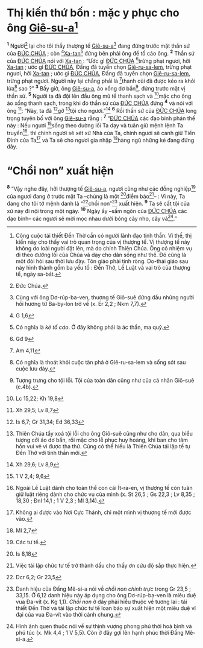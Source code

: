 # Thị kiến thứ bốn : mặc y phục cho ông [Giê-su-a]()[^1-b7112969-37a5-4e54-a91c-d8b18e801f1e]

<sup><b>1</b></sup> Người[^2-b7112969-37a5-4e54-a91c-d8b18e801f1e] lại cho tôi thấy thượng tế [Giê-su-a]()[^3-b7112969-37a5-4e54-a91c-d8b18e801f1e] đang đứng trước mặt thần sứ của [ĐỨC CHÚA]() ; còn [^1@-b7112969-37a5-4e54-a91c-d8b18e801f1e][Xa-tan]()[^4-b7112969-37a5-4e54-a91c-d8b18e801f1e] đứng bên phải ông để tố cáo ông. <sup><b>2</b></sup> Thần sứ của [ĐỨC CHÚA]() nói với [Xa-tan]() : “Ước gì [ĐỨC CHÚA]() [^2@-b7112969-37a5-4e54-a91c-d8b18e801f1e]trừng phạt ngươi, hỡi [Xa-tan]() ; ước gì [ĐỨC CHÚA](), Đấng đã tuyển chọn [Giê-ru-sa-lem](), trừng phạt ngươi, hỡi [Xa-tan]() ; ước gì [ĐỨC CHÚA](), Đấng đã tuyển chọn [Giê-ru-sa-lem](), trừng phạt ngươi. Người này lại chẳng phải là [^3@-b7112969-37a5-4e54-a91c-d8b18e801f1e]thanh củi đã được kéo ra khỏi lửa[^5-b7112969-37a5-4e54-a91c-d8b18e801f1e] sao ?” <sup><b>3</b></sup> Bấy giờ, ông [Giê-su-a](), áo xống dơ bẩn[^6-b7112969-37a5-4e54-a91c-d8b18e801f1e], đứng trước mặt vị thần sứ. <sup><b>5</b></sup> Người ta đã đội lên đầu ông mũ tế thanh sạch và [^6@-b7112969-37a5-4e54-a91c-d8b18e801f1e]mặc cho ông áo xống thanh sạch, trong khi đó thần sứ của [ĐỨC CHÚA]() đứng <sup><b>4</b></sup> và nói với ông [^4@-b7112969-37a5-4e54-a91c-d8b18e801f1e]: “Này, ta đã [^7@-b7112969-37a5-4e54-a91c-d8b18e801f1e]gỡ [^8-b7112969-37a5-4e54-a91c-d8b18e801f1e]tội cho ngươi.”[^5@-b7112969-37a5-4e54-a91c-d8b18e801f1e] <sup><b>6</b></sup> Rồi thần sứ của [ĐỨC CHÚA]() long trọng tuyên bố với ông [Giê-su-a]() rằng : <sup><b>7</b></sup> “[ĐỨC CHÚA]() các đạo binh phán thế này : Nếu ngươi [^8@-b7112969-37a5-4e54-a91c-d8b18e801f1e]sống theo đường lối Ta dạy và tuân giữ mệnh lệnh Ta truyền[^9-b7112969-37a5-4e54-a91c-d8b18e801f1e], thì chính ngươi sẽ xét xử Nhà của Ta, chính ngươi sẽ canh giữ Tiền Đình của Ta[^10-b7112969-37a5-4e54-a91c-d8b18e801f1e] và Ta sẽ cho ngươi gia nhập [^9@-b7112969-37a5-4e54-a91c-d8b18e801f1e]hàng ngũ những kẻ đang đứng đây.

# “Chồi non” xuất hiện

<sup><b>8</b></sup> “Vậy nghe đây, hỡi thượng tế [Giê-su-a](), ngươi cũng như các đồng nghiệp[^13-b7112969-37a5-4e54-a91c-d8b18e801f1e] của ngươi đang ở trước mặt Ta –chúng là một [^11@-b7112969-37a5-4e54-a91c-d8b18e801f1e]điềm báo[^14-b7112969-37a5-4e54-a91c-d8b18e801f1e]– : Vì này, Ta đang cho tôi tớ mệnh danh là “[^12@-b7112969-37a5-4e54-a91c-d8b18e801f1e]chồi non”[^15-b7112969-37a5-4e54-a91c-d8b18e801f1e] xuất hiện. <sup><b>9</b></sup> Ta sẽ cất tội của xứ này đi nội trong một ngày. <sup><b>10</b></sup> Ngày ấy –sấm ngôn của [ĐỨC CHÚA]() các đạo binh– các ngươi sẽ mời mọc nhau dưới bóng cây nho, cây vả[^16-b7112969-37a5-4e54-a91c-d8b18e801f1e].”

[^1-b7112969-37a5-4e54-a91c-d8b18e801f1e]: Công cuộc tái thiết Đền Thờ cần có người lãnh đạo tinh thần. Vì thế, thị kiến này cho thấy vai trò quan trọng của vị thượng tế. Vị thượng tế này không do loài người đặt lên, mà do chính Thiên Chúa. Ông có nhiệm vụ đi theo đường lối của Chúa và dạy cho dân sống như thế. Đó cũng là một đòi hỏi sau thời lưu đày. Tôn giáo phải tinh ròng. Do-thái giáo sau này hình thành gồm ba yếu tố : Đền Thờ, Lề Luật và vai trò của thượng tế, ngày sa-bát.

[^2-b7112969-37a5-4e54-a91c-d8b18e801f1e]: Đức Chúa.

[^3-b7112969-37a5-4e54-a91c-d8b18e801f1e]: Cùng với ông Dơ-rúp-ba-ven, thượng tế Giô-suê đứng đầu những người hồi hương từ Ba-by-lon trở về (x. Er 2,2 ; Nkm 7,7).

[^4-b7112969-37a5-4e54-a91c-d8b18e801f1e]: Có nghĩa là _kẻ tố cáo_. Ở đây không phải là ác thần, ma quỷ.

[^5-b7112969-37a5-4e54-a91c-d8b18e801f1e]: Có nghĩa là thoát khỏi cuộc tàn phá ở Giê-ru-sa-lem và sống sót sau cuộc lưu đày.

[^6-b7112969-37a5-4e54-a91c-d8b18e801f1e]: Tượng trưng cho tội lỗi. Tội của toàn dân cũng như của cá nhân Giô-suê (c.4b).

[^8-b7112969-37a5-4e54-a91c-d8b18e801f1e]: Thiên Chúa tẩy xoá tội lỗi cho ông Giô-suê cũng như cho dân, qua biểu tượng cởi áo dơ bẩn, rồi mặc cho lễ phục huy hoàng, khi ban cho tâm hồn vui vẻ vì được tha thứ. Cũng có thể hiểu là Thiên Chúa tái lập tế tự Đền Thờ với tinh thần mới.

[^9-b7112969-37a5-4e54-a91c-d8b18e801f1e]: Ngoài Lề Luật dành cho toàn thể con cái Ít-ra-en, vị thượng tế còn tuân giữ luật riêng dành cho chức vụ của mình (x. St 26,5 ; Gs 22,3 ; Lv 8,35 ; 18,30 ; Đnl 14,1 ; 1 V 2,3 ; Ml 3,14).

[^10-b7112969-37a5-4e54-a91c-d8b18e801f1e]: Không ai được vào Nơi Cực Thánh, chỉ một mình vị thượng tế mới được vào.

[^13-b7112969-37a5-4e54-a91c-d8b18e801f1e]: Các tư tế.

[^14-b7112969-37a5-4e54-a91c-d8b18e801f1e]: Việc tái lập chức tư tế trở thành dấu cho thấy ơn cứu độ sắp thực hiện.

[^15-b7112969-37a5-4e54-a91c-d8b18e801f1e]: Danh hiệu của Đấng Mê-si-a nói về _chồi non chính trực_ trong Gr 23,5 ; 33,15. Ở 6,12 danh hiệu này áp dụng cho ông Dơ-rúp-ba-ven là miêu duệ vua Đa-vít (x. Kg 1,1). _Chồi non_ ở đây phải hiểu thuộc về tương lai : tái thiết Đền Thờ và tái lập chức tư tế loan báo sự xuất hiện một miêu duệ vĩ đại của vua Đa-vít vào thời cánh chung.

[^16-b7112969-37a5-4e54-a91c-d8b18e801f1e]: Hình ảnh quen thuộc nói về sự thịnh vượng phong phú thời hoà bình và phú túc (x. Mk 4,4 ; 1 V 5,5). Còn ở đây gợi lên hạnh phúc thời Đấng Mê-si-a.

[^1@-b7112969-37a5-4e54-a91c-d8b18e801f1e]: G 1,6

[^2@-b7112969-37a5-4e54-a91c-d8b18e801f1e]: Gđ 9

[^3@-b7112969-37a5-4e54-a91c-d8b18e801f1e]: Am 4,11

[^4@-b7112969-37a5-4e54-a91c-d8b18e801f1e]: Xh 29,5; Lv 8,7

[^5@-b7112969-37a5-4e54-a91c-d8b18e801f1e]: Xh 29,6; Lv 8,9

[^6@-b7112969-37a5-4e54-a91c-d8b18e801f1e]: Lc 15,22; Kh 19,8

[^7@-b7112969-37a5-4e54-a91c-d8b18e801f1e]: Is 6,7; Gr 31,34; Ed 36,33

[^8@-b7112969-37a5-4e54-a91c-d8b18e801f1e]: 1 V 2,4; 9,6

[^9@-b7112969-37a5-4e54-a91c-d8b18e801f1e]: Ml 2,7

[^11@-b7112969-37a5-4e54-a91c-d8b18e801f1e]: Is 8,18

[^12@-b7112969-37a5-4e54-a91c-d8b18e801f1e]: Dcr 6,2; Gr 23,5
